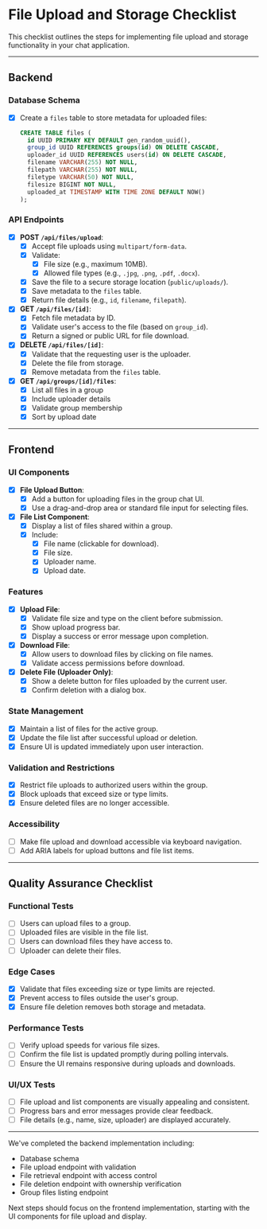 # File Upload and Storage Checklist

This checklist outlines the steps for implementing file upload and storage functionality in your chat application.

---

## **Backend**

### **Database Schema**
- [x] Create a `files` table to store metadata for uploaded files:
  ```sql
  CREATE TABLE files (
    id UUID PRIMARY KEY DEFAULT gen_random_uuid(),
    group_id UUID REFERENCES groups(id) ON DELETE CASCADE,
    uploader_id UUID REFERENCES users(id) ON DELETE CASCADE,
    filename VARCHAR(255) NOT NULL,
    filepath VARCHAR(255) NOT NULL,
    filetype VARCHAR(50) NOT NULL,
    filesize BIGINT NOT NULL,
    uploaded_at TIMESTAMP WITH TIME ZONE DEFAULT NOW()
  );
  ```

### **API Endpoints**
- [x] **POST `/api/files/upload`**:
  - [x] Accept file uploads using `multipart/form-data`.
  - [x] Validate:
    - [x] File size (e.g., maximum 10MB).
    - [x] Allowed file types (e.g., `.jpg`, `.png`, `.pdf`, `.docx`).
  - [x] Save the file to a secure storage location (`public/uploads/`).
  - [x] Save metadata to the `files` table.
  - [x] Return file details (e.g., `id`, `filename`, `filepath`).

- [x] **GET `/api/files/[id]`**:
  - [x] Fetch file metadata by ID.
  - [x] Validate user's access to the file (based on `group_id`).
  - [x] Return a signed or public URL for file download.

- [x] **DELETE `/api/files/[id]`**:
  - [x] Validate that the requesting user is the uploader.
  - [x] Delete the file from storage.
  - [x] Remove metadata from the `files` table.

- [x] **GET `/api/groups/[id]/files`**:
  - [x] List all files in a group
  - [x] Include uploader details
  - [x] Validate group membership
  - [x] Sort by upload date

---

## **Frontend**

### **UI Components**
- [x] **File Upload Button**:
  - [x] Add a button for uploading files in the group chat UI.
  - [x] Use a drag-and-drop area or standard file input for selecting files.

- [x] **File List Component**:
  - [x] Display a list of files shared within a group.
  - [x] Include:
    - [x] File name (clickable for download).
    - [x] File size.
    - [x] Uploader name.
    - [x] Upload date.

### **Features**
- [x] **Upload File**:
  - [x] Validate file size and type on the client before submission.
  - [x] Show upload progress bar.
  - [x] Display a success or error message upon completion.

- [x] **Download File**:
  - [x] Allow users to download files by clicking on file names.
  - [x] Validate access permissions before download.

- [x] **Delete File (Uploader Only)**:
  - [x] Show a delete button for files uploaded by the current user.
  - [x] Confirm deletion with a dialog box.

### **State Management**
- [x] Maintain a list of files for the active group.
- [x] Update the file list after successful upload or deletion.
- [x] Ensure UI is updated immediately upon user interaction.

### **Validation and Restrictions**
- [x] Restrict file uploads to authorized users within the group.
- [x] Block uploads that exceed size or type limits.
- [x] Ensure deleted files are no longer accessible.

### **Accessibility**
- [ ] Make file upload and download accessible via keyboard navigation.
- [ ] Add ARIA labels for upload buttons and file list items.

---

## **Quality Assurance Checklist**

### **Functional Tests**
- [ ] Users can upload files to a group.
- [ ] Uploaded files are visible in the file list.
- [ ] Users can download files they have access to.
- [ ] Uploader can delete their files.

### **Edge Cases**
- [x] Validate that files exceeding size or type limits are rejected.
- [x] Prevent access to files outside the user's group.
- [x] Ensure file deletion removes both storage and metadata.

### **Performance Tests**
- [ ] Verify upload speeds for various file sizes.
- [ ] Confirm the file list is updated promptly during polling intervals.
- [ ] Ensure the UI remains responsive during uploads and downloads.

### **UI/UX Tests**
- [ ] File upload and list components are visually appealing and consistent.
- [ ] Progress bars and error messages provide clear feedback.
- [ ] File details (e.g., name, size, uploader) are displayed accurately.

---

We've completed the backend implementation including:
- Database schema
- File upload endpoint with validation
- File retrieval endpoint with access control
- File deletion endpoint with ownership verification
- Group files listing endpoint

Next steps should focus on the frontend implementation, starting with the UI components for file upload and display.
